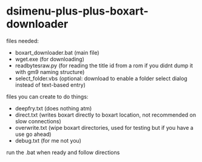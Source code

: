 # dsimenu-plus-plus-boxart-downloader

files needed:
* boxart_downloader.bat (main file)
* wget.exe (for downloading)
* readbytesraw.py (for reading the title id from a rom if you didnt dump it with gm9 naming structure)
* select_folder.vbs (optional: download to enable a folder select dialog instead of text-based entry)

files you can create to do things:
* deepfry.txt (does nothing atm)
* direct.txt (writes boxart directly to boxart location, not recommended on slow connections)
* overwrite.txt (wipe boxart directories, used for testing but if you have a use go ahead)
* debug.txt (for me not you)

run the .bat when ready and follow directions

